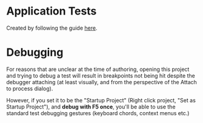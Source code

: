 ﻿Application Tests
=================

Created by following the guide [here](https://devblogs.microsoft.com/ifdef-windows/winui-desktop-unit-tests/).

Debugging
=========
For reasons that are unclear at the time of authoring, opening this project and
trying to debug a test will result in breakpoints not being hit despite the
debugger attaching (at least visually, and from the perspective of the Attach
to process dialog).

However, if you set it to be the "Startup Project" (Right click project,
"Set as Startup Project"), and **debug with F5 once**, you'll be able to use the
standard test debugging gestures (keyboard chords, context menus etc.)